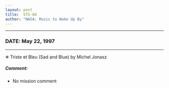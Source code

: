```yaml
---
layout: post
title:  STS-84
author: "NASA: Music to Wake Up By"
---
```


----
### DATE: May 22, 1997
----
✵ Triste et Bleu (Sad and Blue) by Michel Jonasz

##### Comment:
* No mission comment
